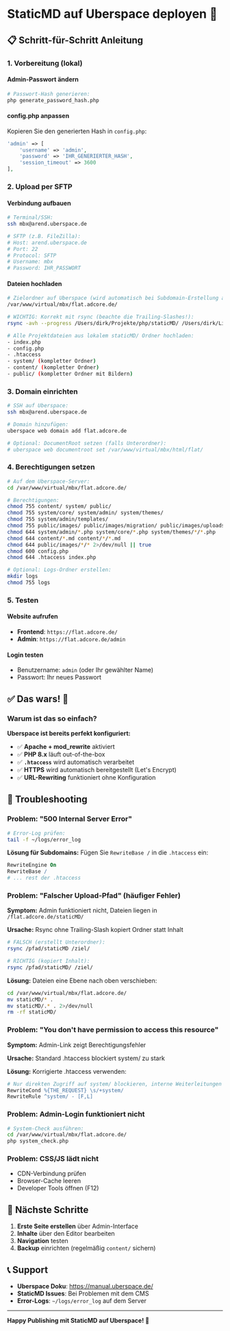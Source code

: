 # StaticMD auf Uberspace deployen 🚀

## 📋 Schritt-für-Schritt Anleitung

### 1. Vorbereitung (lokal)

#### Admin-Passwort ändern
```bash
# Passwort-Hash generieren:
php generate_password_hash.php
```

#### config.php anpassen
Kopieren Sie den generierten Hash in `config.php`:
```php
'admin' => [
    'username' => 'admin',
    'password' => 'IHR_GENERIERTER_HASH',
    'session_timeout' => 3600
],
```

### 2. Upload per SFTP

#### Verbindung aufbauen
```bash
# Terminal/SSH:
ssh mbx@arend.uberspace.de

# SFTP (z.B. FileZilla):
# Host: arend.uberspace.de
# Port: 22
# Protocol: SFTP
# Username: mbx
# Password: IHR_PASSWORT
```

#### Dateien hochladen
```bash
# Zielordner auf Uberspace (wird automatisch bei Subdomain-Erstellung angelegt):
/var/www/virtual/mbx/flat.adcore.de/

# WICHTIG: Korrekt mit rsync (beachte die Trailing-Slashes!):
rsync -avh --progress /Users/dirk/Projekte/php/staticMD/ /Users/dirk/Library/CloudStorage/CloudMounter-uberspaceweb/flat.adcore.de/

# Alle Projektdateien aus lokalem staticMD/ Ordner hochladen:
- index.php
- config.php 
- .htaccess
- system/ (kompletter Ordner)
- content/ (kompletter Ordner)
- public/ (kompletter Ordner mit Bildern)
```

### 3. Domain einrichten

```bash
# SSH auf Uberspace:
ssh mbx@arend.uberspace.de

# Domain hinzufügen:
uberspace web domain add flat.adcore.de

# Optional: DocumentRoot setzen (falls Unterordner):
# uberspace web documentroot set /var/www/virtual/mbx/html/flat/
```

### 4. Berechtigungen setzen

```bash
# Auf dem Uberspace-Server:
cd /var/www/virtual/mbx/flat.adcore.de/

# Berechtigungen:
chmod 755 content/ system/ public/
chmod 755 system/core/ system/admin/ system/themes/
chmod 755 system/admin/templates/
chmod 755 public/images/ public/images/migration/ public/images/uploads/
chmod 644 system/admin/*.php system/core/*.php system/themes/*/*.php
chmod 644 content/*.md content/*/*.md
chmod 644 public/images/*/* 2>/dev/null || true
chmod 600 config.php
chmod 644 .htaccess index.php

# Optional: Logs-Ordner erstellen:
mkdir logs
chmod 755 logs
```

### 5. Testen

#### Website aufrufen
- **Frontend**: `https://flat.adcore.de/`
- **Admin**: `https://flat.adcore.de/admin`

#### Login testen
- Benutzername: `admin` (oder Ihr gewählter Name)
- Passwort: Ihr neues Passwort

## ✅ Das wars! 🎉

### Warum ist das so einfach?

**Uberspace ist bereits perfekt konfiguriert:**
- ✅ **Apache + mod_rewrite** aktiviert
- ✅ **PHP 8.x** läuft out-of-the-box  
- ✅ **`.htaccess`** wird automatisch verarbeitet
- ✅ **HTTPS** wird automatisch bereitgestellt (Let's Encrypt)
- ✅ **URL-Rewriting** funktioniert ohne Konfiguration

## 🔧 Troubleshooting

### Problem: "500 Internal Server Error"
```bash
# Error-Log prüfen:
tail -f ~/logs/error_log
```

**Lösung für Subdomains:** Fügen Sie `RewriteBase /` in die `.htaccess` ein:
```apache
RewriteEngine On
RewriteBase /
# ... rest der .htaccess
```

### Problem: "Falscher Upload-Pfad" (häufiger Fehler)
**Symptom:** Admin funktioniert nicht, Dateien liegen in `/flat.adcore.de/staticMD/`

**Ursache:** Rsync ohne Trailing-Slash kopiert Ordner statt Inhalt
```bash
# FALSCH (erstellt Unterordner):
rsync /pfad/staticMD /ziel/

# RICHTIG (kopiert Inhalt):
rsync /pfad/staticMD/ /ziel/
```

**Lösung:** Dateien eine Ebene nach oben verschieben:
```bash
cd /var/www/virtual/mbx/flat.adcore.de/
mv staticMD/* .
mv staticMD/.* . 2>/dev/null
rm -rf staticMD/
```

### Problem: "You don't have permission to access this resource"
**Symptom:** Admin-Link zeigt Berechtigungsfehler

**Ursache:** Standard .htaccess blockiert system/ zu stark

**Lösung:** Korrigierte .htaccess verwenden:
```apache
# Nur direkten Zugriff auf system/ blockieren, interne Weiterleitungen erlauben
RewriteCond %{THE_REQUEST} \s/+system/
RewriteRule ^system/ - [F,L]
```

### Problem: Admin-Login funktioniert nicht  
```bash
# System-Check ausführen:
cd /var/www/virtual/mbx/flat.adcore.de/
php system_check.php
```

### Problem: CSS/JS lädt nicht
- CDN-Verbindung prüfen
- Browser-Cache leeren
- Developer Tools öffnen (F12)

## 🎯 Nächste Schritte

1. **Erste Seite erstellen** über Admin-Interface
2. **Inhalte** über den Editor bearbeiten  
3. **Navigation** testen
4. **Backup** einrichten (regelmäßig `content/` sichern)

## 📞 Support

- **Uberspace Doku**: https://manual.uberspace.de/
- **StaticMD Issues**: Bei Problemen mit dem CMS
- **Error-Logs**: `~/logs/error_log` auf dem Server

---
**Happy Publishing mit StaticMD auf Uberspace! 🚀**